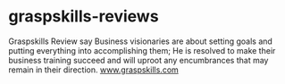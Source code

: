 # graspskills-reviews
Graspskills Review say Business visionaries are about setting goals and putting everything into accomplishing them; He is resolved to make their business training succeed and will uproot any encumbrances that may remain in their direction. www.graspskills.com
